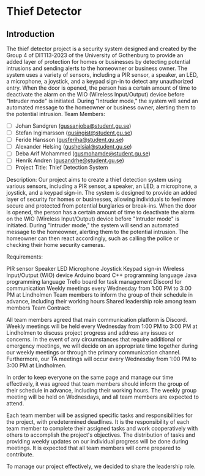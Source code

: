 # Thief Detector 



## Introduction

The thief detector project is a security system designed and created by the Group 4 of DIT113-2023 of the University of Gothenburg to provide an added layer of protection for homes or 
businesses by detecting potential intrusions and sending alerts to the homeowner or business owner. 
The system uses a variety of sensors, including a PIR sensor, a speaker, an LED, a microphone, a joystick, and 
a keypad sign-in to detect any unauthorized entry. When the door is opened, the person has a certain amount of time to 
deactivate the alarm on the WIO (Wireless Input/Output) device before "Intruder mode" is initiated. 
During "Intruder mode," the system will send an automated message to the homeowner or business owner, 
alerting them to the potential intrusion.
Team Members:

- [ ] Johan Sandgren (gussanjoba@student.gu.se)
- [ ] Stefan Ingimarsson (gusingist@student.gu.se)
- [ ] Feride Hansson (gusferiha@student.gu.se)
- [ ] Alexander Helsing (gushelsial@student.gu.se)
- [ ] Deba Arif Mohammed (gusmohamde@student.gu.se)
- [ ] Henrik Andren (gusandrhe@student.gu.se)
- [ ] Project Title: Thief Detection System

Description:
Our project aims to create a thief detection system using various sensors, including a PIR sensor, a speaker, an LED, a microphone, a joystick, and a keypad sign-in. The system is designed to provide an added layer of security for homes or businesses, allowing individuals to feel more secure and protected from potential burglaries or break-ins. When the door is opened, the person has a certain amount of time to deactivate the alarm on the WIO (Wireless Input/Output) device before "Intruder mode" is initiated. During "Intruder mode," the system will send an automated message to the homeowner, alerting them to the potential intrusion. The homeowner can then react accordingly, such as calling the police or checking their home security cameras.

Requirements:

PIR sensor
Speaker
LED
Microphone
Joystick
Keypad sign-in
Wireless Input/Output (WIO) device
Arduino board
C++ programming language
Java programming language
Trello board for task management
Discord for communication
Weekly meetings every Wednesday from 1:00 PM to 3:00 PM at Lindholmen
Team members to inform the group of their schedule in advance, including their working hours
Shared leadership role among team members
Team Contract:

All team members agreed that main communication platform is Discord. Weekly meetings will be held every Wednesday from 1:00 PM to 3:00 PM at Lindholmen to discuss project progress and address any issues or concerns. In the event of any circumstances that require additional or emergency meetings, we will decide on an appropriate time together during our weekly meetings or through the primary communication channel. Furthermore, our TA meetings will occur every Wednesday from 1:00 PM to 3:00 PM at Lindholmen.

In order to keep everyone on the same page and manage our time effectively, it was agreed that team members should inform the group of their schedule in advance, including their working hours. The weekly group meeting will be held on Wednesdays, and all team members are expected to attend.

Each team member will be assigned specific tasks and responsibilities for the project, with predetermined deadlines. It is the responsibility of each team member to complete their assigned tasks and work cooperatively with others to accomplish the project's objectives. The distribution of tasks and providing weekly updates on our individual progress will be done during meetings. It is expected that all team members will come prepared to contribute.

To manage our project effectively, we decided to share the leadership role.
